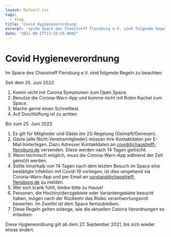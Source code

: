 ```yaml
---
layout: Default.tsx
tags:
  - blog
title: 'Covid Hygieneverordnung'
excerpt: '<p>Im Space des Chaostreff Flensburg e.V. sind folgende Regeln zu beachten: Seit dem 25. Juni 2022 Komm nicht mit Corona Symptomen zum Open Space. Benutze die Corona-Warn-App und komme nicht <a href="https://chaostreff-flensburg.de/2021/covid-hygieneverordnung/" class="more-link">[&hellip;]</a></p>'
date: "2021-09-27T17:15:55.000Z"
---
```

# Covid Hygieneverordnung


<p>Im Space des Chaostreff Flensburg e.V. sind folgende Regeln zu beachten:</p>



<p>Seit dem 25. Juni 2022</p>



<ol><li>Komm nicht mit Corona Symptomen zum Open Space.</li><li>Benutze die Corona-Warn-App und komme nicht mit Roten Kachel zum Space.</li><li>Mache gerne einen Schnelltest.</li><li>Auf Durchlüftung ist zu achten</li></ol>



<p>Bis zum 25. Juni 2022:</p>



<ol><li>Es gilt für Mitglieder und Gäste die 2G Regelung (Geimpft/Genesen).</li><li>Gäste (alle Nicht-Vereinsmitglieder) müssen ihre Kontaktdaten per E-Mail hinterlegen. Dazu Adresse/ Kontaktdaten an&nbsp;<a rel="noreferrer noopener" href="mailto:covid@chaostreff-flensburg.de" target="_blank">covid@chaostreff-flensburg.de</a>&nbsp;versenden. Diese werden nach 14 Tagen gelöscht.</li><li>Wenn technisch möglich, muss die Corona-Warn-App während der Zeit genutzt werden.</li><li>Sollte innerhalb von 14 Tagen nach dem letzten Besuch im Space eine bestätigte Infektion mit Covid-19 vorliegen, ist dies umgehend via Corona-Warn-App und per Email an&nbsp;<a rel="noreferrer noopener" href="mailto:vorstand@chaostreff-flensburg.de" target="_blank">vorstand@chaostreff-flensburg.de</a>&nbsp;zu melden.</li><li>Wer sich krank fühlt, bleibe bitte zu Hause!</li><li>Personen, die Hochinzidenzgebiete oder Variantengebiete besucht haben, mögen nach der Rückkehr das Risiko verantwortungsvoll bewerten. Im Zweifel ist dem Space fernzubleiben.</li><li>Diese Regeln gelten solange, wie die aktuellen Corona Verordnungen es erlauben.</li></ol>



<p>Diese Hygieneordnung gilt ab dem 27. September 2021, bis sich wieder etwas ändert. </p>

